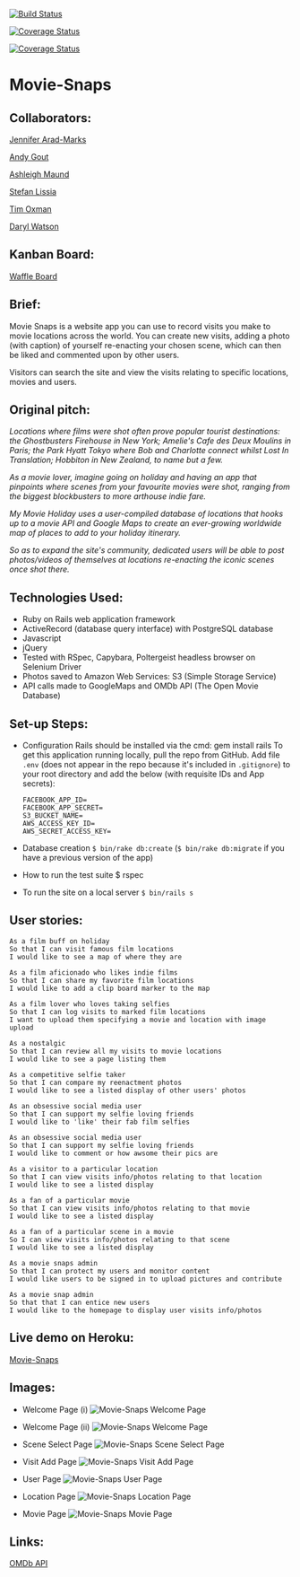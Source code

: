[![Build Status](https://travis-ci.org/andygout/Movie-Snaps.png)](https://travis-ci.org/andygout/Movie-Snaps)

[![Coverage Status](https://coveralls.io/repos/andygout/Movie-Snaps/badge.png)](https://coveralls.io/r/andygout/Movie-Snaps)

[![Coverage Status](https://coveralls.io/repos/andygout/Movie-Snaps/badge.svg?branch=master&service=github)](https://coveralls.io/github/andygout/Movie-Snaps?branch=master)


Movie-Snaps
===================


Collaborators:
-----

[Jennifer Arad-Marks](https://github.com/curlygirly)

[Andy Gout](https://github.com/andygout)

[Ashleigh Maund](https://github.com/ashleigh090990)

[Stefan Lissia](https://github.com/stefan22)

[Tim Oxman](https://github.com/timoxman)

[Daryl Watson](https://github.com/dwatson62)


Kanban Board:
-----

[Waffle Board](https://waffle.io/timoxman/Movie-Snaps)


Brief:
-----

Movie Snaps is a website app you can use to record visits you make to movie locations across the world. You can create new visits, adding a photo (with caption) of yourself re-enacting your chosen scene, which can then be liked and commented upon by other users.

Visitors can search the site and view the visits relating to specific locations, movies and users.


Original pitch:
-----

*Locations where films were shot often prove popular tourist destinations: the Ghostbusters Firehouse in New York; Amelie's Cafe des Deux Moulins in Paris; the Park Hyatt Tokyo where Bob and Charlotte connect whilst Lost In Translation; Hobbiton in New Zealand, to name but a few.*

*As a movie lover, imagine going on holiday and having an app that pinpoints where scenes from your favourite movies were shot, ranging from the biggest blockbusters to more arthouse indie fare.*

*My Movie Holiday uses a user-compiled database of locations that hooks up to a movie API and Google Maps to create an ever-growing worldwide map of places to add to your holiday itinerary.*

*So as to expand the site's community, dedicated users will be able to post photos/videos of themselves at locations re-enacting the iconic scenes once shot there.*


Technologies Used:
-------

* Ruby on Rails web application framework
* ActiveRecord (database query interface) with PostgreSQL database
* Javascript
* jQuery
* Tested with RSpec, Capybara, Poltergeist headless browser on Selenium Driver
* Photos saved to Amazon Web Services: S3 (Simple Storage Service)
* API calls made to GoogleMaps and OMDb API (The Open Movie Database)


Set-up Steps:
-----

* Configuration
    Rails should be installed via the cmd: gem install rails
    To get this application running locally, pull the repo from GitHub. Add file `.env` (does not appear in the repo because it's included in `.gitignore`) to your root directory and add the below (with requisite IDs and App secrets):
    ```
    FACEBOOK_APP_ID=
    FACEBOOK_APP_SECRET=
    S3_BUCKET_NAME=
    AWS_ACCESS_KEY_ID=
    AWS_SECRET_ACCESS_KEY=
    ```

* Database creation
    `$ bin/rake db:create` (`$ bin/rake db:migrate` if you have a previous version of the app)

* How to run the test suite
    $ rspec

* To run the site on a local server
    `$ bin/rails s`


User stories:
-------

```
As a film buff on holiday
So that I can visit famous film locations
I would like to see a map of where they are

As a film aficionado who likes indie films
So that I can share my favorite film locations
I would like to add a clip board marker to the map

As a film lover who loves taking selfies
So that I can log visits to marked film locations
I want to upload them specifying a movie and location with image upload

As a nostalgic
So that I can review all my visits to movie locations
I would like to see a page listing them

As a competitive selfie taker
So that I can compare my reenactment photos
I would like to see a listed display of other users' photos

As an obsessive social media user
So that I can support my selfie loving friends
I would like to 'like' their fab film selfies

As an obsessive social media user
So that I can support my selfie loving friends
I would like to comment or how awsome their pics are

As a visitor to a particular location
So that I can view visits info/photos relating to that location
I would like to see a listed display

As a fan of a particular movie
So that I can view visits info/photos relating to that movie
I would like to see a listed display

As a fan of a particular scene in a movie
So I can view visits info/photos relating to that scene
I would like to see a listed display

As a movie snaps admin
So that I can protect my users and monitor content
I would like users to be signed in to upload pictures and contribute

As a movie snap admin
So that that I can entice new users
I would like to the homepage to display user visits info/photos
```


Live demo on Heroku:
-------

[Movie-Snaps](https://movie-snaps.herokuapp.com/)


Images:
-------

- Welcome Page (i)
![Movie-Snaps Welcome Page](git_imgs/welcome-page-i.png)

- Welcome Page (ii)
![Movie-Snaps Welcome Page](git_imgs/welcome-page-ii.png)

- Scene Select Page
![Movie-Snaps Scene Select Page](git_imgs/scene-select-page.png)

- Visit Add Page
![Movie-Snaps Visit Add Page](git_imgs/visit-add-page.png)

- User Page
![Movie-Snaps User Page](git_imgs/user-page.png)

- Location Page
![Movie-Snaps Location Page](git_imgs/location-page.png)

- Movie Page
![Movie-Snaps Movie Page](git_imgs/movie-page.png)


Links:
-------

[OMDb API](http://www.omdbapi.com/)